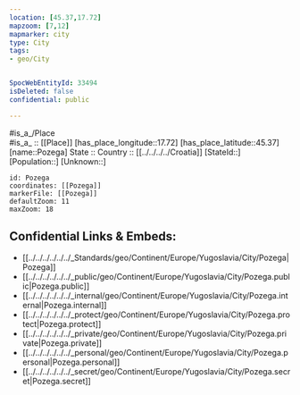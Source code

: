 ```yaml
---
location: [45.37,17.72] 
mapzoom: [7,12] 
mapmarker: city 
type: City
tags:
- geo/City


SpocWebEntityId: 33494
isDeleted: false
confidential: public

---
```

#is_a_/Place  
#is_a_ :: [[Place]] 
[has_place_longitude::17.72] 
[has_place_latitude::45.37] 
[name::Pozega] 
State :: 
Country :: [[../../../../Croatia]] 
[StateId::] 
[Population::] 
[Unknown::] 


```leaflet
id: Pozega
coordinates: [[Pozega]] 
markerFile: [[Pozega]] 
defaultZoom: 11 
maxZoom: 18
```


## Confidential Links & Embeds: 
- [[../../../../../../_Standards/geo/Continent/Europe/Yugoslavia/City/Pozega|Pozega]] 
- [[../../../../../../_public/geo/Continent/Europe/Yugoslavia/City/Pozega.public|Pozega.public]] 
- [[../../../../../../_internal/geo/Continent/Europe/Yugoslavia/City/Pozega.internal|Pozega.internal]] 
- [[../../../../../../_protect/geo/Continent/Europe/Yugoslavia/City/Pozega.protect|Pozega.protect]] 
- [[../../../../../../_private/geo/Continent/Europe/Yugoslavia/City/Pozega.private|Pozega.private]] 
- [[../../../../../../_personal/geo/Continent/Europe/Yugoslavia/City/Pozega.personal|Pozega.personal]] 
- [[../../../../../../_secret/geo/Continent/Europe/Yugoslavia/City/Pozega.secret|Pozega.secret]] 
